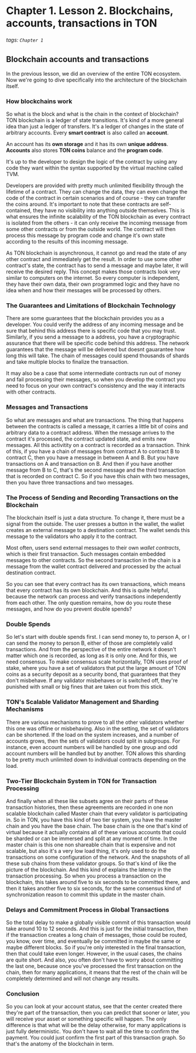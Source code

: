 # Chapter 1. Lesson 2. Blockchains, accounts, transactions in TON

###### tags: `Chapter 1`


## Blockchain accounts and transactions

In the previous lesson, we did an overview of the entire TON ecosystem. Now we're going to dive specifically into the architecture of the blockchain itself.

### How blockchains work

So what is the block and what is the chain in the context of blockchain? TON blockchain is a ledger of state transitions.
It's kind of a more general idea than just a ledger of transfers. It's a ledger of changes in the state of arbitrary accounts. Every **smart contract** is also called an **account**. 

An account has its **own storage** and it has its own **unique address**. **Accounts** also stores **TON coins** balance and the **program code**. 

It's up to the developer to design the logic of the contract by using any code they want within the syntax supported by the virtual machine called TVM. 

Developers are provided with pretty much unlimited flexibility through the lifetime of a contract. They can change the data, they can even change the code of the contract in certain scenarios and of course - they can transfer the coins around. It's important to note that these contracts are self-contained, they have no visibility into anything outside themselves. This is what ensures the infinite scalability of the TON blockchain as every contract is isolated from the others - it can only receive the incoming message from some other contracts or from the outside world. The contract will then process this message by program code and change it's own state according to the results of this incoming message.

As TON blockchain is asynchronous, it cannot go and read the state of any other contract and immediately get the result. In order to use some other contract's state, the contract has to  send a message and maybe later, it will receive the desired reply. This concept makes those contracts look very similar to computers on the internet. So every computer is independent, they have their own data, their own programmed logic and they have no idea when and how their messages will be processed by others.

### The Guarantees and Limitations of Blockchain Technology

There are some guarantees that the blockchain provides you as a developer. You could verify the address of any incoming message and be sure that behind this address there is specific code that you may trust. Similarly, if you send a message to a  address, you have a cryptographic assurance that there will be  specific code behind this address. The network guarantees that the message will be delivered but doesnt gauarantee how long this will take. The chain of messages could spend thousands of shards and take multiple blocks to finalize the transaction.

It may also be a case that some intermediate contracts run out of money and fail processing their messages, so when you develop the contract you need to focus on your own contract's consistency and the way it interacts with other contracts.

### Messages and Transactions

So what are messages and what are transactions. The thing that happens between the contracts is called a message, it carries a little bit of coins and arbitrary data to a contract address.
When the message arrives to the contract it's processed, the contract updated state, and emits new messages. All this activitity on a contract is recorded as a transaction. Think of this, if you have a chain of messages from contract A to contract B to contract C, then you have a message in between A and B. But you have transactions on A and transaction on B. And then if you have another message from B to C, that's the second message and the third transaction that is recorded on contract C. So if you have this chain with two messages, then you have three transactions and two messages. 

### The Process of Sending and Recording Transactions on the Blockchain

The blockchain itself is just a data structure. To change it, there must be a signal from the outside. The user presses a button in the wallet, the wallet creates an external message to a destination contract. The wallet sends this message to the validators who apply it to the contract.

Most often, users send external messages to their own _wallet contracts_, which is their first transaction. Such messages contain embedded messages to other contracts. So the second transaction in the chain is a message from the wallet contract delivered and processed by the actual destination contract.

So you can see that every contract has its own transactions, which means that every contract has its own blockchain. And this is quite helpful, because the network can process and verify transactions independently from each other. The only question remains, how do you route these messages, and how do you prevent double spends?

### Double Spends

So let's start with double spends first. I can send money to, to person A, or I can send the money to person B, either of those are completely valid transactions. And from the perspective of the entire network it doesn't matter which one is recorded, as long as it is only one. And for this, we need consensus. To make consensus scale horizontally, TON uses proof of stake, where you have a set of validators that put the large amount of TON coins as a security deposit as a security bond, that guarantees that they don't misbehave. If any validator misbehaves or is switched off, they're punished with small or big fines that are taken out from this stick.

### TON's Scalable Validator Management and Sharding Mechanisms

There are various mechanisms to prove to all the other validators whether this one was offline or misbehaving. Also in the setting, the set of validators can be shortened. If the load on the system increases, and a number of accounts grows, then the sets of validators could split in subgroups. For instance, even account numbers will be handled by one group and odd account numbers will be handled but by another. TON allows this sharding to be pretty much unlimited down to individual contracts depending on the load.


### Two-Tier Blockchain System in TON for Transaction Processing

And finally when all these like subsets agree on their parts of these transaction histories, then these agreements are recorded in one non scalable blockchain called Master chain that every validator is participating in. So in TON, you have this kind of two tier system, you have the master chain and you have the base chain. The base chain is the one that's kind of virtual because it actually contains all of these various accounts that could be sharded or can be immersed and split at any moment of time. In the master chain is this one non shareable chain that is expensive and not scalable, but also it's a very low load thing, it's only used to do the transactions on some configuration of the network. And the snapshots of all these sub chains from these validator groups. So that's kind of like the picture of the blockchain. And this kind of explains the latency in the transaction processing. So when you process a transaction on the blockchain, this takes around five to six seconds to be committed there, and then it takes another five to six seconds, for the same consensus kind of synchronization reason to commit this update in the master chain.

### Delays and Commitment Process in Global Transactions

So the total delay to make a globally visible commit of this transaction would take around 10 to 12 seconds. And this is just for the initial transaction, then if the transaction creates a long chain of messages, those could be routed, you know, over time, and eventually be committed in maybe the same or maybe different blocks. So if you're only interested in the final transaction, then that could take even longer. However, in the usual cases, the chains are quite short. And also, you often don't have to worry about committing the last one, because once you've processed the first transaction on the chain, then for many applications, it means that the rest of the chain will be completely determined and will not change any results.

### Conclusion

So you can look at your account status, see that the center created there they're part of the transaction, then you can predict that sooner or later, you will receive your asset or something specific will happen. The only difference is that what will be the delay otherwise, for many applications is just fully deterministic. You don't have to wait all the time to confirm the payment. You could just confirm the first part of this transaction graph. So that's the anatomy of the blockchain in term.






